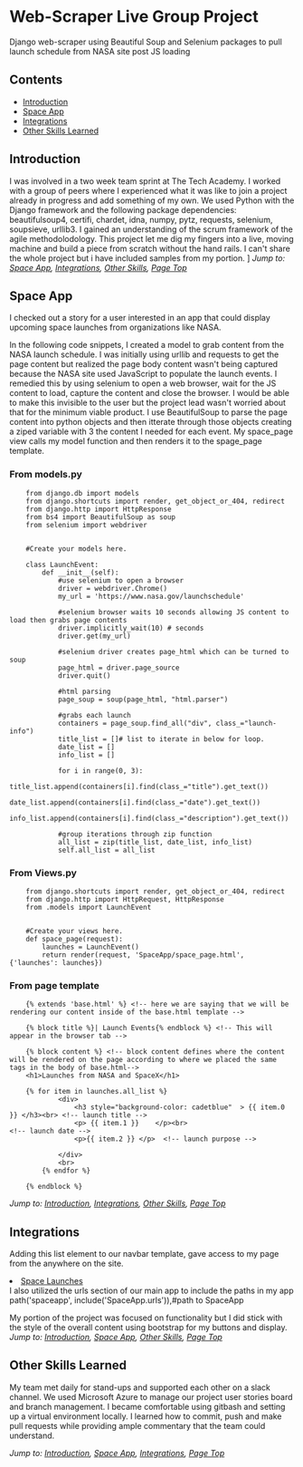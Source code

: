 # Web-Scraper Live Group Project
Django web-scraper using Beautiful Soup and Selenium packages to pull launch schedule from NASA site post JS loading
## Contents
* [Introduction](#introduction)
* [Space App](#space-app)
* [Integrations](#integrations)
* [Other Skills Learned](#other-skills-learned)

## Introduction
I was involved in a two week team sprint at The Tech Academy. I worked with a group of peers where I experienced what it was like to join a project already in progress and add something of my own. We used Python with the Django framework and the following package dependencies: beautifulsoup4, certifi, chardet, idna, numpy, pytz, requests, selenium, soupsieve, urllib3. I gained an understanding of the scrum framework of the agile methodolodology. This project let me dig my fingers into a live, moving machine and build a piece from scratch without the hand rails. I can't share the whole project but i have included samples from my portion.
]
*Jump to: [Space App](#space-app), [Integrations](#integrations), [Other Skills](#other-skills-learned), [Page Top](#contents)*

## Space App
I checked out a story for a user interested in an app that could display upcoming space launches from organizations like NASA.

In the following code snippets, I created a model to grab content from the NASA launch schedule. I was initially using urllib and requests to get the page content but realized the page body content wasn't being captured because the NASA site used JavaScript to populate the launch events. I remedied this by using selenium to open a web browser, wait for the JS content to load, capture the content and close the browser. I would be able to make this invisible to the user but the project lead wasn't worried about that for the minimum viable product. I use BeautifulSoup to parse the page content into python objects and then itterate through those objects creating a ziped variable with 3 the content I needed for each event. My space_page view calls my model function and then renders it to the spage_page template.

### From models.py
 

        from django.db import models
        from django.shortcuts import render, get_object_or_404, redirect
        from django.http import HttpResponse
        from bs4 import BeautifulSoup as soup
        from selenium import webdriver


        #Create your models here.

        class LaunchEvent:
            def __init__(self):
                #use selenium to open a browser
                driver = webdriver.Chrome()
                my_url = 'https://www.nasa.gov/launchschedule'
        
                #selenium browser waits 10 seconds allowing JS content to load then grabs page contents
                driver.implicitly_wait(10) # seconds
                driver.get(my_url)

                #selenium driver creates page_html which can be turned to soup
                page_html = driver.page_source
                driver.quit()

                #html parsing
                page_soup = soup(page_html, "html.parser")

                #grabs each launch 
                containers = page_soup.find_all("div", class_="launch-info")
                title_list = []# list to iterate in below for loop.
                date_list = []
                info_list = []

                for i in range(0, 3):
                    title_list.append(containers[i].find(class_="title").get_text())
                    date_list.append(containers[i].find(class_="date").get_text())
                    info_list.append(containers[i].find(class_="description").get_text())

                #group iterations through zip function
                all_list = zip(title_list, date_list, info_list)
                self.all_list = all_list
        
### From Views.py
        from django.shortcuts import render, get_object_or_404, redirect
        from django.http import HttpRequest, HttpResponse
        from .models import LaunchEvent


        #Create your views here.
        def space_page(request):
            launches = LaunchEvent()
            return render(request, 'SpaceApp/space_page.html', {'launches': launches})
    
### From page template    
        {% extends 'base.html' %} <!-- here we are saying that we will be rendering our content inside of the base.html template -->

        {% block title %}| Launch Events{% endblock %} <!-- This will appear in the browser tab -->

        {% block content %} <!-- block content defines where the content will be rendered on the page according to where we placed the same tags in the body of base.html-->
        <h1>Launches from NASA and SpaceX</h1>
         
        {% for item in launches.all_list %}
                <div>
                    <h3 style="background-color: cadetblue"  > {{ item.0 }} </h3><br> <!-- launch title -->
                    <p> {{ item.1 }}    </p><br>                                       <!-- launch date -->
                    <p>{{ item.2 }} </p>  <!-- launch purpose -->
                
                </div>
                <br>
            {% endfor %}

        {% endblock %}   

        
*Jump to: [Introduction](#introduction), [Integrations](#integrations), [Other Skills](#other-skills-learned), [Page Top](#contents)*

## Integrations

Adding this list element to our navbar template, gave access to my page from the anywhere on the site.
                <li class="nav-item pr-3">
                  <a class="btn btn-danger" href="{% url 'space_page' %}">Space Launches</a>
                </li>
I also utilized the urls section of our main app to include the paths in my app
                path('spaceapp', include('SpaceApp.urls')),#path to SpaceApp
        
My portion of the project was focused on functionality but I did stick with the style of the overall content using bootstrap for my buttons and display. 
*Jump to: [Introduction](#introduction), [Space App](#space-app), [Other Skills](#other-skills-learned), [Page Top](#contents)*
## Other Skills Learned 
My team met daily for stand-ups and supported each other on a slack channel. We used Microsoft Azure to manage our project user stories board and branch management. I became comfortable using gitbash and setting up a virtual environment locally. I learned how to commit, push and make pull requests while providing ample commentary that the team could understand.

*Jump to: [Introduction](#introduction), [Space App](#space-app), [Integrations](#integrations), [Page Top](#contents)*
